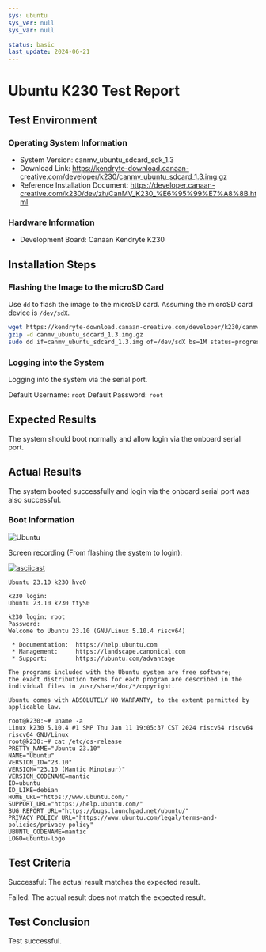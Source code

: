 ```yaml
---
sys: ubuntu
sys_ver: null
sys_var: null

status: basic
last_update: 2024-06-21
---
```


# Ubuntu K230 Test Report

## Test Environment

### Operating System Information

- System Version: canmv_ubuntu_sdcard_sdk_1.3
- Download Link: https://kendryte-download.canaan-creative.com/developer/k230/canmv_ubuntu_sdcard_1.3.img.gz
- Reference Installation Document: https://developer.canaan-creative.com/k230/dev/zh/CanMV_K230_%E6%95%99%E7%A8%8B.html

### Hardware Information

- Development Board: Canaan Kendryte K230

## Installation Steps

### Flashing the Image to the microSD Card

Use `dd` to flash the image to the microSD card. Assuming the microSD card device is `/dev/sdX`.

```bash
wget https://kendryte-download.canaan-creative.com/developer/k230/canmv_ubuntu_sdcard_1.3.img.gz
gzip -d canmv_ubuntu_sdcard_1.3.img.gz
sudo dd if=canmv_ubuntu_sdcard_1.3.img of=/dev/sdX bs=1M status=progress oflag=sync
```

### Logging into the System

Logging into the system via the serial port.

Default Username: `root`
Default Password: `root`

## Expected Results

The system should boot normally and allow login via the onboard serial port.

## Actual Results

The system booted successfully and login via the onboard serial port was also successful.

### Boot Information

![Ubuntu](image.png)

Screen recording (From flashing the system to login):

[![asciicast](https://asciinema.org/a/rFklZEOMyjSQCPaSjrS3OStOF.svg)](https://asciinema.org/a/rFklZEOMyjSQCPaSjrS3OStOF)

```log
Ubuntu 23.10 k230 hvc0

k230 login: 
Ubuntu 23.10 k230 ttyS0

k230 login: root
Password: 
Welcome to Ubuntu 23.10 (GNU/Linux 5.10.4 riscv64)

 * Documentation:  https://help.ubuntu.com
 * Management:     https://landscape.canonical.com
 * Support:        https://ubuntu.com/advantage

The programs included with the Ubuntu system are free software;
the exact distribution terms for each program are described in the
individual files in /usr/share/doc/*/copyright.

Ubuntu comes with ABSOLUTELY NO WARRANTY, to the extent permitted by
applicable law.

root@k230:~# uname -a
Linux k230 5.10.4 #1 SMP Thu Jan 11 19:05:37 CST 2024 riscv64 riscv64 riscv64 GNU/Linux
root@k230:~# cat /etc/os-release 
PRETTY_NAME="Ubuntu 23.10"
NAME="Ubuntu"
VERSION_ID="23.10"
VERSION="23.10 (Mantic Minotaur)"
VERSION_CODENAME=mantic
ID=ubuntu
ID_LIKE=debian
HOME_URL="https://www.ubuntu.com/"
SUPPORT_URL="https://help.ubuntu.com/"
BUG_REPORT_URL="https://bugs.launchpad.net/ubuntu/"
PRIVACY_POLICY_URL="https://www.ubuntu.com/legal/terms-and-policies/privacy-policy"
UBUNTU_CODENAME=mantic
LOGO=ubuntu-logo
```

## Test Criteria

Successful: The actual result matches the expected result.

Failed: The actual result does not match the expected result.

## Test Conclusion

Test successful.
